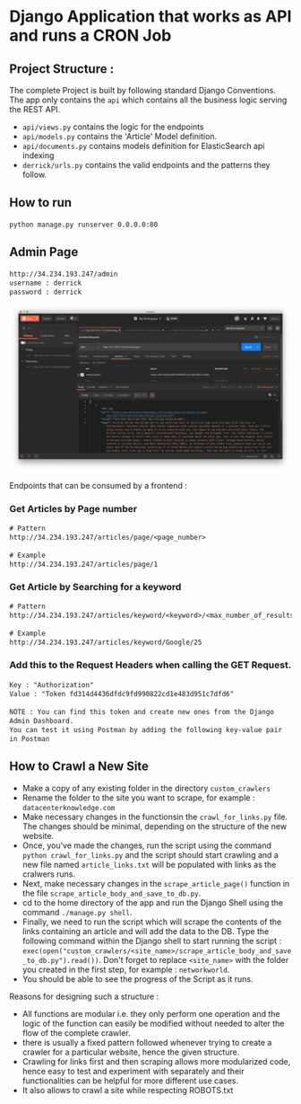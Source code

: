 # Django Application that works as API and runs a CRON Job


## Project Structure : 

The complete Project is built by following standard Django Conventions. The app only contains the `api` which contains all the business logic serving the REST API.

- `api/views.py` contains the logic for the endpoints
- `api/models.py` contains the 'Article' Model definition. 
- `api/documents.py` contains models definition for ElasticSearch api indexing
- `derrick/urls.py` contains the valid endpoints and the patterns they follow.

## How to run

```
python manage.py runserver 0.0.0.0:80
```

## Admin Page
```
http://34.234.193.247/admin
username : derrick
password : derrick  
```

![Postman](postman.png)

Endpoints that can be consumed by a frontend : 

### Get Articles by Page number

```
# Pattern
http://34.234.193.247/articles/page/<page_number>

# Example
http://34.234.193.247/articles/page/1
```

### Get Article by Searching for a keyword

```
# Pattern
http://34.234.193.247/articles/keyword/<keyword>/<max_number_of_results>

# Example
http://34.234.193.247/articles/keyword/Google/25
```

### Add this to the Request Headers when calling the GET Request. 

```
Key : "Authorization"
Value : "Token fd314d4436dfdc9fd990822cd1e483d951c7dfd6"

NOTE : You can find this token and create new ones from the Django Admin Dashboard. 
You can test it using Postman by adding the following key-value pair in Postman
```

## How to Crawl a New Site

- Make a copy of any existing folder in the directory `custom_crawlers`
- Rename the folder to the site you want to scrape, for example : `datacenterknowledge.com`
- Make necessary changes in the functionsin the `crawl_for_links.py` file. The changes should be minimal, depending on the structure of the new website. 
- Once, you've made the changes, run the script using the command `python crawl_for_links.py` and the script should start crawling and a new file named `article_links.txt` will be populated with links as the cralwers runs.
- Next, make necessary changes in the `scrape_article_page()` function in the file `scrape_article_body_and_save_to_db.py`.
- cd to the home directory of the app and run the Django Shell using the command `./manage.py shell`.
- Finally, we need to run the script which will scrape the contents of the links containing an article and will add the data to the DB. Type the following command within the Django shell to start running the script : `exec(open("custom_crawlers/<site_name>/scrape_article_body_and_save_to_db.py").read())`. Don't forget to replace `<site_name>` with the folder you created in the first step, for example : `networkworld`.
- You should be able to see the progress of the Script as it runs.

Reasons for designing such a structure : 

- All functions are modular i.e. they only perform one operation and the logic of the function can easily be modified without needed to alter the flow of the complete crawler.
- there is usually a fixed pattern followed whenever trying to create a crawler for a particular website, hence the given structure.
- Crawling for links first and then scraping allows more modularized code, hence easy to test and experiment with separately and their functionalities can be helpful for more different use cases.
- It also allows to crawl a site while respecting ROBOTS.txt
